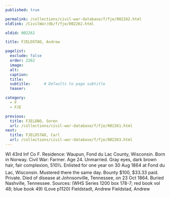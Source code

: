 ```yaml
---
published: true

permalink: /collections/civil-war-database/f/fje/002262.html
oldlink: /CivilWar/db/f/fje/002262.html

oldid: 002262

title: FJELDSTAD, Andrew

pagelist:
  exclude: false
  order: 2262
  image: 
  alt:
  caption:
  title:
  subtitle:      # Defaults to page subtitle
  teaser:

category: 
  - F 
  - FJE

previous:
  title: FJELDBO, Soren
  url: /collections/civil-war-database/f/fje/002261.html  
next:
  title: FJELDSTAD, Carl
  url: /collections/civil-war-database/f/fje/002263.html   
---
```

WI 43rd Inf Co F. Residence: Waupun, Fond du Lac County, Wisconsin. Born in Norway. Civil War: Farmer. Age 24. Unmarried. Gray eyes, dark brown hair, fair complexion, 5&#146;10&frac12;&#148;. Enlisted for one year on 30 Aug 1864 at Fond du Lac, Wisconsin. Mustered there the same day. Bounty $100, $33.33 paid. Private. Died of disease at Johnsonville, Tennessee, on 23 Oct 1864. Buried Nashville, Tennessee. Sources: (WHS Series 1200 box 178-7; red book vol 48; blue book 49) (Love p1120) &#147;Fieldstadt, Andrew&#148; &#147;Fieldstad, Andrew&#148;